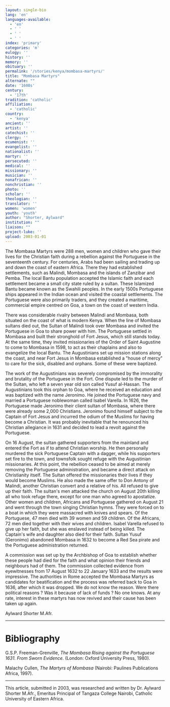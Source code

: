 ```yaml
---
layout: single-bio
lang: 'en'
languages-available:
  - 'en'
  - ' '
  - ' '
  - ' '
index: 'primary'
categories: 'm'
eulogy: ''
history: ''
memory: ''
obituary: ''
permalink: '/stories/kenya/mombasa-martyrs/'
title: "Mombasa Martyrs"
alternate: ""
date: '1600s'
century:
  - '17th'
tradition: 'catholic'
affiliation:
  - 'catholic'
country:
  - 'kenya'
ancient: ''
artist: ''
catechist: ''
clergy: ''
ecumenist: ''
evangelist: ''
nationalist: ''
martyr: ''
persecuted: ''
medical: ''
missionary: ''
musician: ''
nonafrican: ''
nonchristian: ''
photo: ''
scholar: ''
theologian: ''
translator: ''
women: 'women'
youth: 'youth'
author: "Shorter, Aylward"
institution: ""
liaison: ""
project-luke: ''
upload: 2003-01-01
---
```




The Mombasa Martyrs were  288 men, women and children who gave their lives for the Christian faith during a rebellion against the Portuguese in the seventeenth century.  For centuries, Arabs had been sailing and trading up and down the coast of eastern Africa. There they had established settlements, such as Malindi, Mombasa and the islands of Zanzibar and Pemba. The local Bantu population accepted the Islamic faith and each settlement became a small city state ruled by a sultan. These Islamized Bantu became known as the Swahili peoples. In the early 1500s Portuguese ships appeared in the Indian ocean and visited the coastal settlements. The Portuguese were also primarily traders, and they created a maritime, commercial empire centred on Goa, a town on the coast of western India.

There was considerable rivalry between Malindi and Mombasa, both situated on the coast of what is modern Kenya. When the line of Mombasa sultans died out, the Sultan of Malindi took over Mombasa and invited the Portuguese in Goa to share power with him. The Portuguese settled in Mombasa and built their stronghold of Fort Jesus, which still stands today. At the same time, they invited missionaries of the Order of Saint Augustine to come to Mombasa in 1598, to act as their chaplains and also to evangelize the local Bantu. The Augustinians set up mission stations along the coast, and near Fort Jesus in Mombasa established a "house of mercy" to care for the sick, disabled and orphans. Some of these were baptized.

The work of the Augustinians was severely compromised by the immorality and brutality of the Portuguese in the Fort. One dispute led to the murder of the Sultan, who left a seven year old son called Yusuf al-Hassan. The Augustinians took this orphan to Goa, where he received an education and was baptized with the name Jeronimo. He joined the Portuguese navy and married a Portuguese noblewoman called Isabel Varella. In 1626, the Portuguese made Jeronimo their client sultan of Mombasa, where there were already some 2,000 Christians. Jeronimo found himself subject to the Captain of Fort Jesus and incurred the odium of  the Muslims for having become a Christian. It was probably inevitable that he renounced his Christian allegiance in 1631 and decided to lead a revolt against the Portuguese.

On 16 August,  the sultan gathered supporters from the mainland and entered the Fort as if to attend Christian worship. He then personally murdered the sick Portuguese Captain with a dagger, while his supporters set fire to the town, and townsfolk sought refuge with the Augustinian missionaries. At this point, the rebellion ceased to be aimed at merely removing the Portuguese administration, and became a direct attack on Christianity itself. The Sultan offered the missionaries their lives if they would become Muslims. He also made the same offer to Don Antony of Malindi, another Christian convert and a relative of his. All refused to give up their faith. The sultan's men attacked the church on August 20th killing all who took refuge there, except for one man who agreed to apostatize. Other women and children, Africans and Portuguese gathered on August 21 and went through the town singing Christian hymns. They were forced on to a boat in which they were massacred with knives and spears. Of the Portuguese, 47 men died with 39 women and 59 children. Of the Africans, 72 men died together with their wives and children. Isabel Varella refused to give up her faith, but she was enslaved instead of being killed. The Captain's wife and daughter also died for their faith. Sultan Yusuf (Geronimo) abandoned Mombasa in 1632 to become a Red Sea pirate and the Portuguese administration returned.

A commission was set up by the Archbishop of Goa to establish whether these people had died for the faith and what opinion their friends and neighbours had of them. The commission collected evidence from eyewitnesses from 17 August 1632 to 22 January 1633 and the results were impressive. The authorities in Rome accepted the Mombasa Martyrs as candidates for beatification and the process was referred back to Goa in 1636, after which it was dropped. We do not know the reason. Were there political reasons ?  Was it because of lack of funds ?  No one knows. At any rate, interest in these martyrs has now revived and their cause has been taken up again.

Aylward Shorter M.Afr.

---

# Bibliography

G.S.P. Freeman-Grenville,  *The Mombasa Rising against the Portuguese 1631. From Sworn Evidence.* (London: Oxford University Press, 1980).

Malachy Cullen, *The Martyrs of Mombasa* (Nairobi: Paulines Publications Africa, 1997).

---

This article, submitted in 2003, was researched and written by Dr. Aylward Shorter M.Afr., Emeritus Principal of Tangaza College Nairobi, Catholic University of Eastern Africa.
